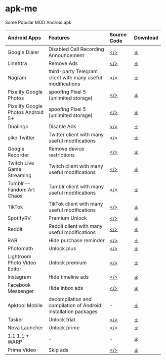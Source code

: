 # apk-me
Some Popular MOD Android.apk

Android Apps|Features|Source Code|Download
:----|:----|:----|:----
Google Dialer|Disabled Call Recording Announcement|[</>](https://github.com/Xposed-Modules-Repo/io.github.vvb2060.callrecording/)|[⤓](https://github.com/arghya339/apk-me/releases?q=Phone+by+Google&expanded=true)
LineXtra|Remove Ads|[</>](https://github.com/yagiyuu/LineXtra/)|[⤓](https://github.com/arghya339/apk-me/releases?q=LineXtra&expanded=true)
Nagram|third-party Telegram client with many useful modifications|[</>](https://github.com/NextAlone/Nagram/tree/main)|[⤓](https://github.com/NextAlone/Nagram/releases/latest)
Pixelify Google Photos|spoofing Pixel 5 (unlimited storage)|[</>](https://github.com/ReVanced/revanced-patches/tree/main/src/main/kotlin/app/revanced/patches/googlephotos)|[⤓](https://github.com/arghya339/apk-me/releases?q=PixelifyUnGoogledPhotos&expanded=true)
Pixelify Google Photos Android 5+|spoofing Pixel 5 (unlimited storage)|[</>](https://github.com/ReVanced/revanced-patches/tree/main/src/main/kotlin/app/revanced/patches/googlephotos)|[⤓](https://github.com/arghya339/apk-me/releases?q=PixelifyUnGoogledPhotos+A5&expanded=true)
Duolingo|Disable Ads|[</>](https://github.com/ReVanced/revanced-patches/tree/main/src/main/kotlin/app/revanced/patches/duolingo)|[⤓](https://github.com/FiorenMas/Revanced-And-Revanced-Extended-Non-Root/releases/download/all/duolingo-revanced.apk)
piko Twitter|Twitter client with many useful modifications|[</>](https://github.com/crimera/piko)|[⤓](https://github.com/crimera/twitter-apk/releases)
Google Recorder|Remove device restrictions|[</>](https://github.com/ReVanced/revanced-patches/tree/main/src/main/kotlin/app/revanced/patches/googlerecorder/restrictions)|[⤓](https://github.com/arghya339/apk-me/releases?q=UnGoogledRecorder&expanded=true)
Twitch Live Game Streaming|Twitch client with many useful modifications|[</>](https://github.com/ReVanced/revanced-patches/tree/main/src/main/kotlin/app/revanced/patches/twitch)|[⤓](https://github.com/FiorenMas/Revanced-And-Revanced-Extended-Non-Root/releases/download/all/twitch-revanced.apk)
Tumblr — Fandom Art Chaos|Tumblr client with many useful modifications|[</>](https://github.com/ReVanced/revanced-patches/tree/main/src/main/kotlin/app/revanced/patches/tumblr)|[⤓](https://github.com/FiorenMas/Revanced-And-Revanced-Extended-Non-Root/releases/download/all/tumblr-revanced.apk)
TikTok|TikTok client with many useful modifications|[</>](https://github.com/ReVanced/revanced-patches/tree/main/src/main/kotlin/app/revanced/patches/tiktok)|[⤓](https://github.com/FiorenMas/Revanced-And-Revanced-Extended-Non-Root/releases/download/all/tiktok-revanced.apk)
SpotifyRV|Premium Unlock|[</>](https://github.com/ReVanced/revanced-patches/tree/main/patches%2Fsrc%2Fmain%2Fkotlin%2Fapp%2Frevanced%2Fpatches%2Fspotify)|[⤓](https://github.com/arghya339/apk-me/releases?q=SpotifyRV&expanded=true)
Reddit|Reddit client with many useful modifications|[</>](https://github.com/inotia00/revanced-patches/tree/revanced-extended/patches/src/main/kotlin/app/revanced/patches/reddit)|[⤓](https://github.com/FiorenMas/Revanced-And-Revanced-Extended-Non-Root/releases/download/all/reddit-revanced-extended.apk)
RAR|Hide purchase reminder|[</>](https://github.com/ReVanced/revanced-patches/tree/main/src/main/kotlin/app/revanced/patches/rar/misc/annoyances/purchasereminder)|[⤓](https://github.com/FiorenMas/Revanced-And-Revanced-Extended-Non-Root/releases/download/all/rar-revanced.apk)
Photomath|Unlock plus|[</>](https://github.com/ReVanced/revanced-patches/tree/main/src/main/kotlin/app/revanced/patches/photomath)|[⤓](https://github.com/FiorenMas/Revanced-And-Revanced-Extended-Non-Root/releases/download/all/photomath-revanced.apk)
Lightroom Photo Video Editor|Unlock premium|[</>](https://github.com/ReVanced/revanced-patches/tree/main/src/main/kotlin/app/revanced/patches/lightroom/misc)|[⤓](https://github.com/arghya339/apk-me/releases?q=Lightroom-Photo-Video-Editor&expanded=true)
Instagram|Hide timeline ads|[</>](https://github.com/ReVanced/revanced-patches/tree/main/src/main/kotlin/app/revanced/patches/instagram/patches)|[⤓](https://github.com/arghya339/apk-me/releases?q=Instagram&expanded=true)
Facebook Messenger|Hide inbox ads|[</>](https://github.com/ReVanced/revanced-patches/tree/main/src/main/kotlin/app/revanced/patches/messenger)|[⤓](https://github.com/arghya339/apk-me/releases?q=Facebook-Messenger&expanded=true)
Apktool Mobile|decompilation and compilation of Android installation packages|-|[⤓](https://github.com/arghya339/apk-me/releases?q=Apktool&expanded=true)
Tasker|Unlock trial|[</>](https://github.com/indrastorms/Dropped-Patches/)|[⤓](https://github.com/arghya339/apk-me/releases?q=Tasker&expanded=true)
Nova Launcher|Unlock prime|[</>](https://github.com/indrastorms/Dropped-Patches/)|[⤓](https://github.com/arghya339/apk-me/releases?q=Nova+Launcher&expanded=true)
1.1.1.1 + WARP|-|-|[⤓](https://github.com/arghya339/apk-me/releases?q=1.1.1.1&expanded=true)
Prime Video|Skip ads|[</>](https://github.com/ReVanced/revanced-patches/tree/dev/patches/src/main/kotlin/app/revanced/patches/primevideo)|[⤓](https://github.com/arghya339/apk-me/releases?q=Prime+Video&expanded=true)
